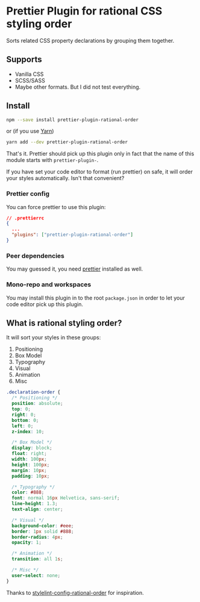# Prettier Plugin for rational CSS styling order

Sorts related CSS property declarations by grouping them together.

## Supports

- Vanilla CSS
- SCSS/SASS
- Maybe other formats. But I did not test everything.

## Install

```sh
npm --save install prettier-plugin-rational-order
```

or (if you use [Yarn](https://yarnpkg.com/))

```sh
yarn add --dev prettier-plugin-rational-order
```

That's it. Prettier should pick up this plugin only in fact that the name of this module starts with `prettier-plugin-`.

If you have set your code editor to format (run prettier) on safe, it will order your styles automatically. Isn't that convenient?

### Prettier config

You can force prettier to use this plugin:

```json
// .prettierrc
{
  ...
  "plugins": ["prettier-plugin-rational-order"]
}
```

### Peer dependencies

You may guessed it, you need [prettier](https://prettier.io) installed as well.

### Mono-repo and workspaces

You may install this plugin in to the root `package.json` in order to let your code editor pick up this plugin.

## What is rational styling order?

It will sort your styles in these groups:

1.  Positioning
2.  Box Model
3.  Typography
4.  Visual
5.  Animation
6.  Misc

```css
.declaration-order {
  /* Positioning */
  position: absolute;
  top: 0;
  right: 0;
  bottom: 0;
  left: 0;
  z-index: 10;

  /* Box Model */
  display: block;
  float: right;
  width: 100px;
  height: 100px;
  margin: 10px;
  padding: 10px;

  /* Typography */
  color: #888;
  font: normal 16px Helvetica, sans-serif;
  line-height: 1.3;
  text-align: center;

  /* Visual */
  background-color: #eee;
  border: 1px solid #888;
  border-radius: 4px;
  opacity: 1;

  /* Animation */
  transition: all 1s;

  /* Misc */
  user-select: none;
}
```

Thanks to [stylelint-config-rational-order](https://github.com/constverum/stylelint-config-rational-order) for inspiration.
